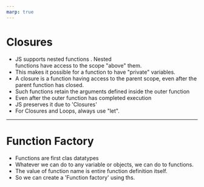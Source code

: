 ```yaml
---
marp: true
---
```


#   Closures

+ JS supports nested functions . Nested    
  functions have access to the scope
   "above" them.
+ This makes it possible for a function
  to have "private" variables.
+ A closure is a function having access to the 
  parent scope, even after the parent 
   function has closed.
+ Such functions retain the arguments
  defined inside the outer function
+ Even after the outer function has completed execution
+ JS preserves it due to 'Closures'
+ For Closures and Loops, always use "let".

---

#    Function Factory

+ Functions are first clas datatypes
+ Whatever we can do to any variable or objects, we can do to functions.
+ The value of function name is entire
   function definition itself.
+ So we can create a 'Function factory' using
   ths.